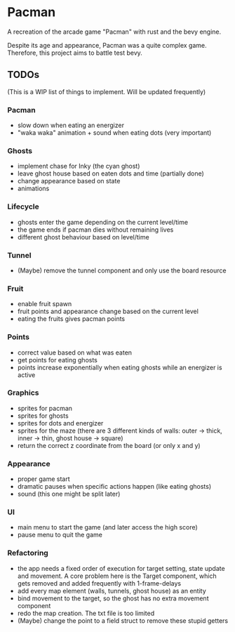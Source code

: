 # Pacman
A recreation of the arcade game "Pacman" with rust and the bevy engine.

Despite its age and appearance, Pacman was a quite complex game. Therefore, this project aims to battle test bevy.

## TODOs
(This is a WIP list of things to implement. Will be updated frequently)

### Pacman
- slow down when eating an energizer
- "waka waka" animation + sound when eating dots (very important)

### Ghosts
- implement chase for Inky (the cyan ghost)
- leave ghost house based on eaten dots and time (partially done)
- change appearance based on state
- animations

### Lifecycle
- ghosts enter the game depending on the current level/time
- the game ends if pacman dies without remaining lives
- different ghost behaviour based on level/time

### Tunnel
- (Maybe) remove the tunnel component and only use the board resource

### Fruit
- enable fruit spawn
- fruit points and appearance change based on the current level
- eating the fruits gives pacman points

### Points
- correct value based on what was eaten
- get points for eating ghosts
- points increase exponentially when eating ghosts while an energizer is active

### Graphics
- sprites for pacman
- sprites for ghosts
- sprites for dots and energizer
- sprites for the maze (there are 3 different kinds of walls: outer -> thick, inner -> thin, ghost house -> square)
- return the correct z coordinate from the board (or only x and y)

### Appearance
- proper game start
- dramatic pauses when specific actions happen (like eating ghosts)
- sound (this one might be split later)

### UI
- main menu to start the game (and later access the high score)
- pause menu to quit the game

### Refactoring
- the app needs a fixed order of execution for target setting, state update and movement. A core problem here is the Target component, which gets removed and added frequently with 1-frame-delays
- add every map element (walls, tunnels, ghost house) as an entity
- bind movement to the target, so the ghost has no extra movement component
- redo the map creation. The txt file is too limited
- (Maybe) change the point to a field struct to remove these stupid getters